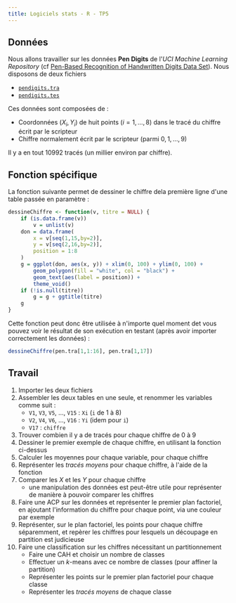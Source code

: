```yaml
---
title: Logiciels stats - R - TP5
---
```


## Données

Nous allons travailler sur les données **Pen Digits** de l'*UCI Machine Learning Repository* (cf [Pen-Based Recognition of Handwritten Digits Data Set](https://archive.ics.uci.edu/ml/datasets/Pen-Based+Recognition+of+Handwritten+Digits)). Nous disposons de deux fichiers

- [`pendigits.tra`](logiciels-stats/pendigits.tra)
- [`pendigits.tes`](logiciels-stats/pendigits.tes)

Ces données sont composées de :

-  Coordonnées $(X_i,Y_i)$ de huit points ($i=1,\ldots,8$) dans le tracé du chiffre écrit par le scripteur
-  Chiffre normalement écrit par le scripteur (parmi $0, 1, \ldots, 9$)

Il y a en tout 10992 tracés (un millier environ par chiffre).

## Fonction spécifique

La fonction suivante permet de dessiner le chiffre dela première ligne d'une table passée en paramètre :

```r
dessineChiffre <- function(v, titre = NULL) {
    if (is.data.frame(v))
        v = unlist(v)
    don = data.frame(
        x = v[seq(1,15,by=2)],
        y = v[seq(2,16,by=2)],
        position = 1:8
    )
    g = ggplot(don, aes(x, y)) + xlim(0, 100) + ylim(0, 100) +
        geom_polygon(fill = "white", col = "black") +
        geom_text(aes(label = position)) + 
        theme_void() 
    if (!is.null(titre))
        g = g + ggtitle(titre)
    g
}
```

Cette fonction peut donc être utilisée à n'importe quel moment det vous pouvez voir le résultat de son exécution en testant (après avoir importer correctement les données) :

```r
dessineChiffre(pen.tra[1,1:16], pen.tra[1,17])
```

## Travail

1. Importer les deux fichiers
2. Assembler les deux tables en une seule, et renommer les variables comme suit :
	- `V1`, `V3`, `V5`, ..., `V15` : `Xi` (`i` de 1 à 8)
	- `V2`, `V4`, `V6`, ..., `V16` : `Yi` (idem pour `i`)
	- `V17` : `chiffre`
3. Trouver combien il y a de tracés pour chaque chiffre de $0$ à $9$
4. Dessiner le premier exemple de chaque chiffre, en utilisant la fonction ci-dessus
5. Calculer les moyennes pour chaque variable, pour chaque chiffre
6. Représenter les *tracés moyens* pour chaque chiffre, à l'aide de la fonction
7. Comparer les $X$ et les $Y$ pour chaque chiffre
	- une manipulation des données est peut-être utile pour représenter de manière à pouvoir comparer les chiffres
8. Faire une ACP sur les données et représenter le premier plan factoriel, en ajoutant l'information du chiffre pour chaque point, via une couleur par exemple
9. Représenter, sur le plan factoriel, les points pour chaque chiffre séparemment, et repèrer les chiffres pour lesquels un découpage en partition est judicieuse
10. Faire une classification sur les chiffres nécessitant un partitionnement
	- Faire une CAH et choisir un nombre de classes 
	- Effectuer un $k$-means avec ce nombre de classes (pour affiner la partition)
	- Représenter les points sur le premier plan factoriel pour chaque classe
	- Représenter les *tracés moyens* de chaque classe